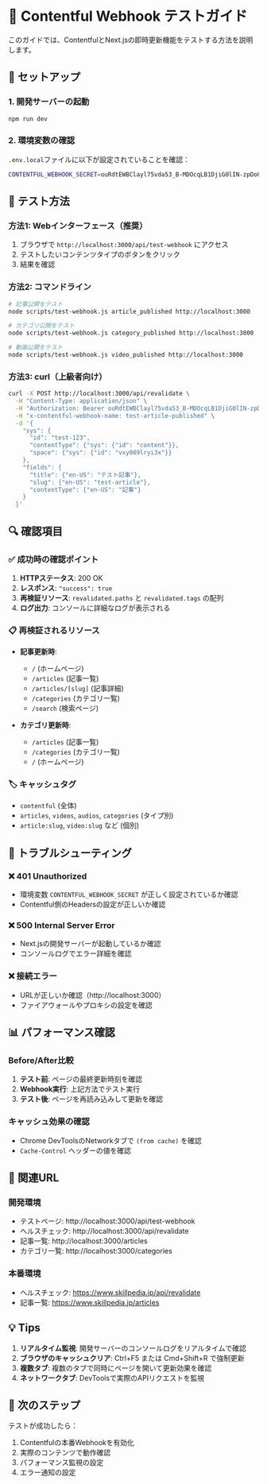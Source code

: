 # 🎯 Contentful Webhook テストガイド

このガイドでは、ContentfulとNext.jsの即時更新機能をテストする方法を説明します。

## 🚀 セットアップ

### 1. 開発サーバーの起動
```bash
npm run dev
```

### 2. 環境変数の確認
`.env.local`ファイルに以下が設定されていることを確認：
```bash
CONTENTFUL_WEBHOOK_SECRET=ouRdtEWBClayl75vda53_B-MDOcqLB1DjiG0lIN-zpDoQ7ahBswgWZVDYycYl4bG
```

## 🧪 テスト方法

### 方法1: Webインターフェース（推奨）
1. ブラウザで `http://localhost:3000/api/test-webhook` にアクセス
2. テストしたいコンテンツタイプのボタンをクリック
3. 結果を確認

### 方法2: コマンドライン
```bash
# 記事公開をテスト
node scripts/test-webhook.js article_published http://localhost:3000

# カテゴリ公開をテスト  
node scripts/test-webhook.js category_published http://localhost:3000

# 動画公開をテスト
node scripts/test-webhook.js video_published http://localhost:3000
```

### 方法3: curl（上級者向け）
```bash
curl -X POST http://localhost:3000/api/revalidate \
  -H "Content-Type: application/json" \
  -H "Authorization: Bearer ouRdtEWBClayl75vda53_B-MDOcqLB1DjiG0lIN-zpDoQ7ahBswgWZVDYycYl4bG" \
  -H "x-contentful-webhook-name: test-article-published" \
  -d '{
    "sys": {
      "id": "test-123",
      "contentType": {"sys": {"id": "content"}},
      "space": {"sys": {"id": "vxy009lryi3x"}}
    },
    "fields": {
      "title": {"en-US": "テスト記事"},
      "slug": {"en-US": "test-article"},
      "contentType": {"en-US": "記事"}
    }
  }'
```

## 🔍 確認項目

### ✅ 成功時の確認ポイント
1. **HTTPステータス**: 200 OK
2. **レスポンス**: `"success": true`
3. **再検証リソース**: `revalidated.paths` と `revalidated.tags` の配列
4. **ログ出力**: コンソールに詳細なログが表示される

### 📋 再検証されるリソース
- **記事更新時**:
  - `/` (ホームページ)
  - `/articles` (記事一覧)
  - `/articles/[slug]` (記事詳細)
  - `/categories` (カテゴリ一覧)
  - `/search` (検索ページ)

- **カテゴリ更新時**:
  - `/articles` (記事一覧)  
  - `/categories` (カテゴリ一覧)
  - `/` (ホームページ)

### 🏷️ キャッシュタグ
- `contentful` (全体)
- `articles`, `videos`, `audios`, `categories` (タイプ別)
- `article:slug`, `video:slug` など (個別)

## 🐛 トラブルシューティング

### ❌ 401 Unauthorized
- 環境変数 `CONTENTFUL_WEBHOOK_SECRET` が正しく設定されているか確認
- Contentful側のHeadersの設定が正しいか確認

### ❌ 500 Internal Server Error  
- Next.jsの開発サーバーが起動しているか確認
- コンソールログでエラー詳細を確認

### ❌ 接続エラー
- URLが正しいか確認（http://localhost:3000）
- ファイアウォールやプロキシの設定を確認

## 📊 パフォーマンス確認

### Before/After比較
1. **テスト前**: ページの最終更新時刻を確認
2. **Webhook実行**: 上記方法でテスト実行
3. **テスト後**: ページを再読み込みして更新を確認

### キャッシュ効果の確認
- Chrome DevToolsのNetworkタブで `(from cache)` を確認
- `Cache-Control` ヘッダーの値を確認

## 🔗 関連URL

### 開発環境
- テストページ: http://localhost:3000/api/test-webhook
- ヘルスチェック: http://localhost:3000/api/revalidate
- 記事一覧: http://localhost:3000/articles
- カテゴリ一覧: http://localhost:3000/categories

### 本番環境 
- ヘルスチェック: https://www.skillpedia.jp/api/revalidate
- 記事一覧: https://www.skillpedia.jp/articles

## 💡 Tips

1. **リアルタイム監視**: 開発サーバーのコンソールログをリアルタイムで確認
2. **ブラウザのキャッシュクリア**: Ctrl+F5 または Cmd+Shift+R で強制更新
3. **複数タブ**: 複数のタブで同時にページを開いて更新効果を確認
4. **ネットワークタブ**: DevToolsで実際のAPIリクエストを監視

## 🎯 次のステップ

テストが成功したら：
1. Contentfulの本番Webhookを有効化
2. 実際のコンテンツで動作確認
3. パフォーマンス監視の設定
4. エラー通知の設定
